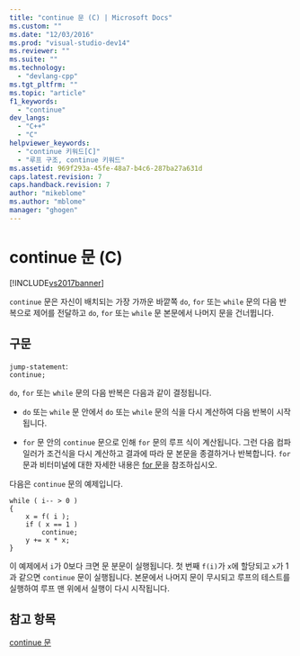```yaml
---
title: "continue 문 (C) | Microsoft Docs"
ms.custom: ""
ms.date: "12/03/2016"
ms.prod: "visual-studio-dev14"
ms.reviewer: ""
ms.suite: ""
ms.technology: 
  - "devlang-cpp"
ms.tgt_pltfrm: ""
ms.topic: "article"
f1_keywords: 
  - "continue"
dev_langs: 
  - "C++"
  - "C"
helpviewer_keywords: 
  - "continue 키워드[C]"
  - "루프 구조, continue 키워드"
ms.assetid: 969f293a-45fe-48a7-b4c6-287ba27a631d
caps.latest.revision: 7
caps.handback.revision: 7
author: "mikeblome"
ms.author: "mblome"
manager: "ghogen"
---
```

# continue 문 (C)
[!INCLUDE[vs2017banner](../assembler/inline/includes/vs2017banner.md)]

`continue` 문은 자신이 배치되는 가장 가까운 바깥쪽 `do`, `for` 또는 `while` 문의 다음 반복으로 제어를 전달하고 `do`, `for` 또는 `while` 문 본문에서 나머지 문을 건너뜁니다.  
  
## 구문  
 `jump-statement`:  
 `continue;`  
  
 `do`, `for` 또는 `while` 문의 다음 반복은 다음과 같이 결정됩니다.  
  
-   `do` 또는 `while` 문 안에서 `do` 또는 `while` 문의 식을 다시 계산하여 다음 반복이 시작됩니다.  
  
-   `for` 문 안의 `continue` 문으로 인해 `for` 문의 루프 식이 계산됩니다.  그런 다음 컴파일러가 조건식을 다시 계산하고 결과에 따라 문 본문을 종결하거나 반복합니다.  `for` 문과 비터미널에 대한 자세한 내용은 [for 문](../c-language/for-statement-c.md)을 참조하십시오.  
  
 다음은 `continue` 문의 예제입니다.  
  
```  
while ( i-- > 0 )   
{  
    x = f( i );  
    if ( x == 1 )  
        continue;  
    y += x * x;  
}  
```  
  
 이 예제에서 `i`가 0보다 크면 문 분문이 실행됩니다.  첫 번째 `f(i)`가 `x`에 할당되고 `x`가 1과 같으면 `continue` 문이 실행됩니다.  본문에서 나머지 문이 무시되고 루프의 테스트를 실행하여 루프 맨 위에서 실행이 다시 시작됩니다.  
  
## 참고 항목  
 [continue 문](../cpp/continue-statement-cpp.md)